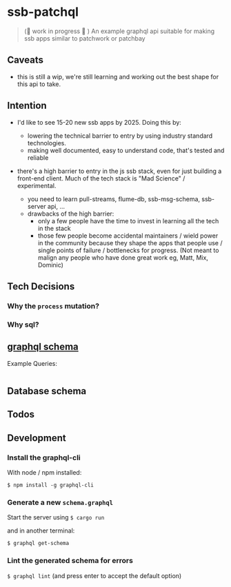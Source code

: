 # ssb-patchql

> (:construction: work in progress :construction: ) An example graphql api suitable for making ssb apps similar to patchwork or patchbay

## Caveats

- this is still a wip, we're still learning and working out the best shape for this api to take.

## Intention

- I'd like to see 15-20 new ssb apps by 2025. Doing this by:
  - lowering the technical barrier to entry by using industry standard technologies.
  - making well documented, easy to understand code, that's tested and reliable

- there's a high barrier to entry in the js ssb stack, even for just building a front-end client. Much of the tech stack is "Mad Science" / experimental.
  - you need to learn pull-streams, flume-db, ssb-msg-schema, ssb-server api, ...
  - drawbacks of the high barrier:
    - only a few people have the time to invest in learning all the tech in the stack
    - those few people become accidental maintainers / wield power in the community because they shape the apps that people use / single points of failure / bottlenecks for progress. (Not meant to malign any people who have done great work eg, Matt, Mix, Dominic)

## Tech Decisions

### Why the `process` mutation?

### Why sql?


## [graphql schema](/schema.graphql)

Example Queries:

```graphql

```

## Database schema

## Todos

## Development

### Install the graphql-cli

With node / npm installed:

`$ npm install -g graphql-cli`

### Generate a new `schema.graphql`

Start the server using `$ cargo run`

and in another terminal:

`$ graphql get-schema`

### Lint the generated schema for errors

`$ graphql lint` (and press enter to accept the default option)

